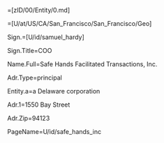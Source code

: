 =[zID/00/Entity/0.md]

=[U/at/US/CA/San_Francisco/San_Francisco/Geo]

Sign.=[U/id/samuel_hardy]

Sign.Title=COO

Name.Full=Safe Hands Facilitated Transactions, Inc.

Adr.Type=principal

Entity.a=a Delaware corporation

Adr.1=1550 Bay Street

Adr.Zip=94123

PageName=U/id/safe_hands_inc
